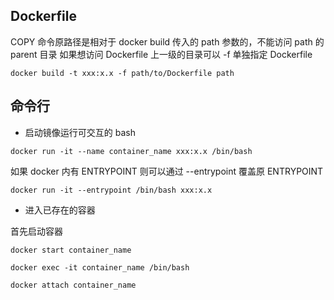 ## Dockerfile

COPY 命令原路径是相对于 docker build 传入的 path 参数的，不能访问 path 的 parent 目录
如果想访问 Dockerfile 上一级的目录可以 -f 单独指定 Dockerfile
```
docker build -t xxx:x.x -f path/to/Dockerfile path
```

## 命令行

- 启动镜像运行可交互的 bash
```
docker run -it --name container_name xxx:x.x /bin/bash
```

如果 docker 内有 ENTRYPOINT 则可以通过 --entrypoint 覆盖原 ENTRYPOINT

```
docker run -it --entrypoint /bin/bash xxx:x.x
```

- 进入已存在的容器

首先启动容器
```
docker start container_name
```

```
docker exec -it container_name /bin/bash
```

```
docker attach container_name
```
